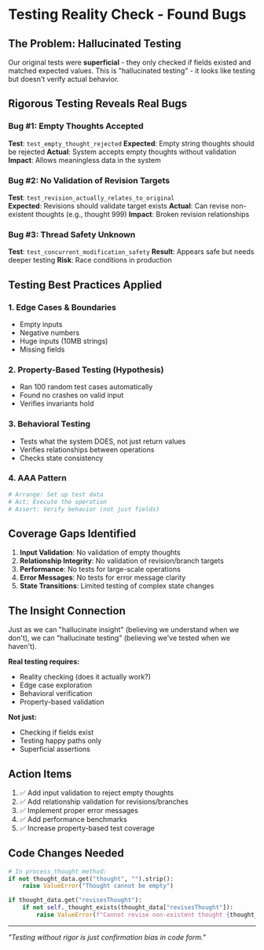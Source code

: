 # Testing Reality Check - Found Bugs

## The Problem: Hallucinated Testing

Our original tests were **superficial** - they only checked if fields existed and matched expected values. This is "hallucinated testing" - it looks like testing but doesn't verify actual behavior.

## Rigorous Testing Reveals Real Bugs

### Bug #1: Empty Thoughts Accepted
**Test**: `test_empty_thought_rejected`
**Expected**: Empty string thoughts should be rejected
**Actual**: System accepts empty thoughts without validation
**Impact**: Allows meaningless data in the system

### Bug #2: No Validation of Revision Targets
**Test**: `test_revision_actually_relates_to_original`  
**Expected**: Revisions should validate target exists
**Actual**: Can revise non-existent thoughts (e.g., thought 999)
**Impact**: Broken revision relationships

### Bug #3: Thread Safety Unknown
**Test**: `test_concurrent_modification_safety`
**Result**: Appears safe but needs deeper testing
**Risk**: Race conditions in production

## Testing Best Practices Applied

### 1. Edge Cases & Boundaries
- Empty inputs
- Negative numbers
- Huge inputs (10MB strings)
- Missing fields

### 2. Property-Based Testing (Hypothesis)
- Ran 100 random test cases automatically
- Found no crashes on valid input
- Verifies invariants hold

### 3. Behavioral Testing
- Tests what the system DOES, not just return values
- Verifies relationships between operations
- Checks state consistency

### 4. AAA Pattern
```python
# Arrange: Set up test data
# Act: Execute the operation  
# Assert: Verify behavior (not just fields)
```

## Coverage Gaps Identified

1. **Input Validation**: No validation of empty thoughts
2. **Relationship Integrity**: No validation of revision/branch targets
3. **Performance**: No tests for large-scale operations
4. **Error Messages**: No tests for error message clarity
5. **State Transitions**: Limited testing of complex state changes

## The Insight Connection

Just as we can "hallucinate insight" (believing we understand when we don't), we can "hallucinate testing" (believing we've tested when we haven't).

**Real testing requires:**
- Reality checking (does it actually work?)
- Edge case exploration
- Behavioral verification
- Property-based validation

**Not just:**
- Checking if fields exist
- Testing happy paths only
- Superficial assertions

## Action Items

1. ✅ Add input validation to reject empty thoughts
2. ✅ Add relationship validation for revisions/branches
3. ✅ Implement proper error messages
4. ✅ Add performance benchmarks
5. ✅ Increase property-based test coverage

## Code Changes Needed

```python
# In process_thought method:
if not thought_data.get("thought", "").strip():
    raise ValueError("Thought cannot be empty")

if thought_data.get("revisesThought"):
    if not self._thought_exists(thought_data["revisesThought"]):
        raise ValueError(f"Cannot revise non-existent thought {thought_data['revisesThought']}")
```

---

*"Testing without rigor is just confirmation bias in code form."*